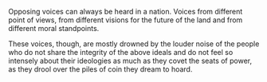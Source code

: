 Opposing voices can always be heard in a nation. Voices from different point of views, from different visions for the future of the land and from different moral standpoints.

These voices, though, are mostly drowned by the louder noise of the people who do not share the integrity of the above ideals and do not feel so intensely about their ideologies as much as they covet the seats of power, as they drool over the piles of coin they dream to hoard.